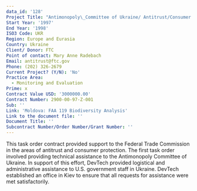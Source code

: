 ```yaml
---
data_id: '128'
Project Title: "Antimonopoly\_Committee of Ukraine/ Antitrust/Consumer Protection in the Newly Independent States"
Start Year: '1997'
End Year: '1998'
ISO3 Code: UKR
Region: Europe and Eurasia
Country: Ukraine
Client/ Donor: FTC
Point of contact: Mary Anne Radebach
Email: antitrust@ftc.gov
Phone: (202) 326-2679
Current Project? (Y/N): 'No'
Practice Area:
  - Monitoring and Evaluation
Prime: x
Contract Value USD: '3000000.00'
Contract Number: 2900-00-97-Z-001
Sub: ''
Link: 'Moldova: FAA 119 Biodiversity Analysis'
Link to the document file: ''
Document Title: ''
Subcontract Number/Order Number/Grant Number: ''
---
```

This task order contract provided support to the Federal Trade Commission in the areas of antitrust and consumer protection. The first task order involved providing technical assistance to the Antimonopoly Committee of Ukraine. In support of this effort, DevTech provided logistical and administrative assistance to U.S. government staff in Ukraine. DevTech established an office in Kiev to ensure that all requests for assistance were met satisfactorily.